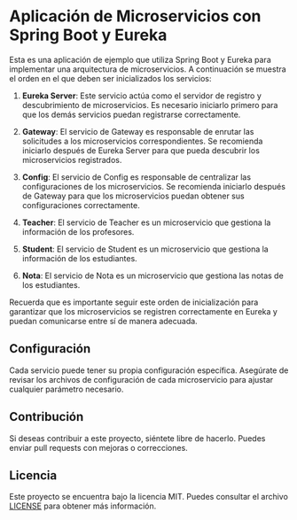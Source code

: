 # Aplicación de Microservicios con Spring Boot y Eureka

Esta es una aplicación de ejemplo que utiliza Spring Boot y Eureka para implementar una arquitectura de microservicios. A continuación se muestra el orden en el que deben ser inicializados los servicios:

1. **Eureka Server**: Este servicio actúa como el servidor de registro y descubrimiento de microservicios. Es necesario iniciarlo primero para que los demás servicios puedan registrarse correctamente.

2. **Gateway**: El servicio de Gateway es responsable de enrutar las solicitudes a los microservicios correspondientes. Se recomienda iniciarlo después de Eureka Server para que pueda descubrir los microservicios registrados.

3. **Config**: El servicio de Config es responsable de centralizar las configuraciones de los microservicios. Se recomienda iniciarlo después de Gateway para que los microservicios puedan obtener sus configuraciones correctamente.

4. **Teacher**: El servicio de Teacher es un microservicio que gestiona la información de los profesores.

5. **Student**: El servicio de Student es un microservicio que gestiona la información de los estudiantes.

6. **Nota**: El servicio de Nota es un microservicio que gestiona las notas de los estudiantes.

Recuerda que es importante seguir este orden de inicialización para garantizar que los microservicios se registren correctamente en Eureka y puedan comunicarse entre sí de manera adecuada.

## Configuración

Cada servicio puede tener su propia configuración específica. Asegúrate de revisar los archivos de configuración de cada microservicio para ajustar cualquier parámetro necesario.

## Contribución

Si deseas contribuir a este proyecto, siéntete libre de hacerlo. Puedes enviar pull requests con mejoras o correcciones.

## Licencia

Este proyecto se encuentra bajo la licencia MIT. Puedes consultar el archivo [LICENSE](LICENSE) para obtener más información.
